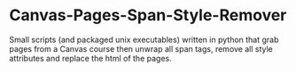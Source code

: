 # Canvas-Pages-Span-Style-Remover
Small scripts (and packaged unix executables) written in python that grab pages from a Canvas course then unwrap all span tags, remove all style attributes and replace the html of the pages.
